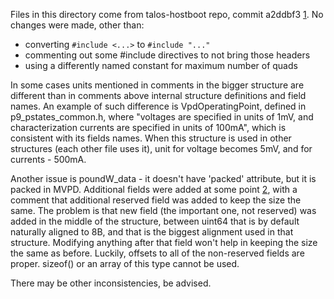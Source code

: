 Files in this directory come from talos-hostboot repo, commit a2ddbf3 [1]. No
changes were made, other than:
 * converting `#include <...>` to `#include "..."`
 * commenting out some #include directives to not bring those headers
 * using a differently named constant for maximum number of quads

In some cases units mentioned in comments in the bigger structure are different
than in comments above internal structure definitions and field names. An
example of such difference is VpdOperatingPoint, defined in p9_pstates_common.h,
where "voltages are specified in units of 1mV, and characterization currents are
specified in units of 100mA", which is consistent with its fields names. When
this structure is used in other structures (each other file uses it), unit for
voltage becomes 5mV, and for currents - 500mA.

Another issue is poundW_data - it doesn't have 'packed' attribute, but it is
packed in MVPD. Additional fields were added at some point [2], with a comment
that additional reserved field was added to keep the size the same. The problem
is that new field (the important one, not reserved) was added in the middle of
the structure, between uint64 that is by default naturally aligned to 8B, and
that is the biggest alignment used in that structure. Modifying anything after
that field won't help in keeping the size the same as before. Luckily, offsets
to all of the non-reserved fields are proper. sizeof() or an array of this type
cannot be used.

There may be other inconsistencies, be advised.

[1]: https://git.raptorcs.com/git/talos-hostboot/tree/src/import/chips/p9/procedures/hwp/lib?id=a2ddbf3150e2c02ccc904b25d6650c9932a8a841
[2]: https://git.raptorcs.com/git/talos-hostboot/commit/src/import/chips/p9/procedures/hwp/lib/p9_pstates_cmeqm.h?id=2ab88987e5fed942b71b757e0c2972adee5b8e1b
